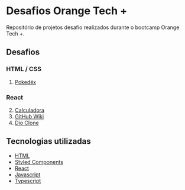 # Desafios Orange Tech +

Repositório de projetos desafio realizados durante o bootcamp Orange Tech +.

## Desafios

### HTML / CSS

1. [Pokedéx](#)

### React

2. [Calculadora](desafio02-calculadora)
3. [GitHub Wiki](desafio03-github-wiki)
4. [Dio Clone](desafio04-dio-clone/)

## Tecnologias utilizadas

- [HTML](https://developer.mozilla.org/pt-BR/docs/Web/HTML)
- [Styled Components](https://styled-components.com/)
- [React](https://pt-br.reactjs.org/)
- [Javascript](https://www.javascript.com/)
- [Typescript](https://www.typescriptlang.org/)

<!-- - [] -->